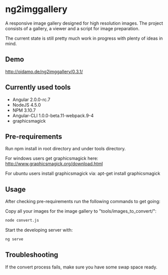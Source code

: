 # ng2imggallery
A responsive image gallery designed for high resolution images.
The project consists of a gallery, a viewer and a script for image preparation.

The current state is still pretty much work in progress with plenty of ideas in mind.

## Demo

http://oidamo.de/ng2imggallery/0.3.1/

## Currently used tools

- Angular 2.0.0-rc.7
- NodeJS 4.5.0
- NPM 3.10.7
- Angular-CLI 1.0.0-beta.11-webpack.9-4
- graphicsmagick

## Pre-requirements

Run npm install in root directory and under tools directory.

For windows users get graphicsmagick here:
http://www.graphicsmagick.org/download.html

For ubuntu users install graphicsmagick via:
apt-get install graphicsmagick

## Usage
After checking pre-requirements run the following commands to get going:

Copy all your images for the image gallery to "tools/images_to_convert/":
```bash
node convert.js
```
Start the developing server with:
```bash
ng serve
```

## Troubleshooting

If the convert process fails, make sure you have some swap space ready.
